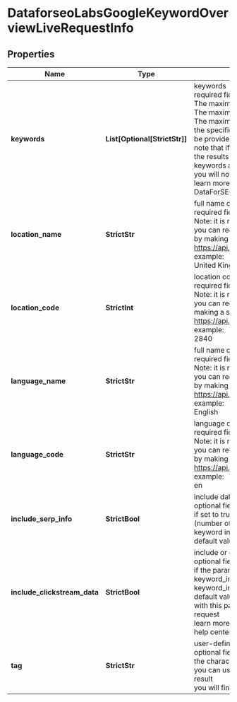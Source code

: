 # DataforseoLabsGoogleKeywordOverviewLiveRequestInfo


## Properties

| Name | Type | Description | Notes |
|------------ | ------------- | ------------- | -------------|
**keywords** | **List[Optional[StrictStr]]** | keywords<br>required field<br>The maximum number of keywords you can specify: 700<br>The maximum number of characters for each keyword: 80<br>The maximum number of words for each keyword phrase: 10<br>the specified keywords will be converted to lowercase format, data will be provided in a separate array<br>note that if some of the keywords specified in this array are omitted in the results you receive, then our database doesn’t contain such keywords and cannot return data on them<br>you will not be charged for the keywords omitted in the results<br>learn more about rules and limitations of keyword and keywords fields in DataForSEO APIs in this Help Center article |[optional]|
**location_name** | **StrictStr** | full name of the location<br>required field if you don’t specify location_code<br>Note: it is required to specify either location_name or location_code<br>you can receive the list of available locations with their location_name by making a separate request to the<br>https://api.dataforseo.com/v3/dataforseo_labs/locations_and_languages<br>example:<br>United Kingdom |[optional]|
**location_code** | **StrictInt** | location code<br>required field if you don’t specify location_name<br>Note: it is required to specify either location_name or location_code<br>you can receive the list of available locations with their location_code by making a separate request to the<br>https://api.dataforseo.com/v3/dataforseo_labs/locations_and_languages<br>example:<br>2840 |[optional]|
**language_name** | **StrictStr** | full name of the language<br>required field if you don’t specify language_code<br>Note: it is required to specify either language_name or language_code<br>you can receive the list of available locations with their language_name by making a separate request to the<br>https://api.dataforseo.com/v3/dataforseo_labs/locations_and_languages<br>example:<br>English |[optional]|
**language_code** | **StrictStr** | language code<br>required field if you don’t specify language_name<br>Note: it is required to specify either language_name or language_code<br>you can receive the list of available locations with their language_code by making a separate request to the<br>https://api.dataforseo.com/v3/dataforseo_labs/locations_and_languages<br>example:<br>en |[optional]|
**include_serp_info** | **StrictBool** | include data from SERP for each keyword<br>optional field<br>if set to true, we will return a serp_info array containing SERP data (number of search results, relevant URL, and SERP features) for every keyword in the response<br>default value: false |[optional]|
**include_clickstream_data** | **StrictBool** | include or exclude data from clickstream-based metrics in the result<br>optional field<br>if the parameter is set to true, you will receive clickstream_keyword_info, keyword_info_normalized_with_clickstream, and keyword_info_normalized_with_bing fields in the response<br>default value: false<br>with this parameter enabled, you will be charged double the price for the request<br>learn more about how clickstream-based metrics are calculated in this help center article |[optional]|
**tag** | **StrictStr** | user-defined task identifier<br>optional field<br>the character limit is 255<br>you can use this parameter to identify the task and match it with the result<br>you will find the specified tag value in the data object of the response |[optional]|